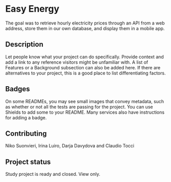 # Easy Energy
The goal was to retrieve hourly electricity prices through an API from a web address, store them in our own database, and display them in a mobile app. 

## Description
Let people know what your project can do specifically. Provide context and add a link to any reference visitors might be unfamiliar with. A list of Features or a Background subsection can also be added here. If there are alternatives to your project, this is a good place to list differentiating factors.

## Badges
On some READMEs, you may see small images that convey metadata, such as whether or not all the tests are passing for the project. You can use Shields to add some to your README. Many services also have instructions for adding a badge.

## Contributing
Niko Suonvieri, Irina Luiro, Darja Davydova and Claudio Tocci

## Project status
Study project is ready and closed. View only.
